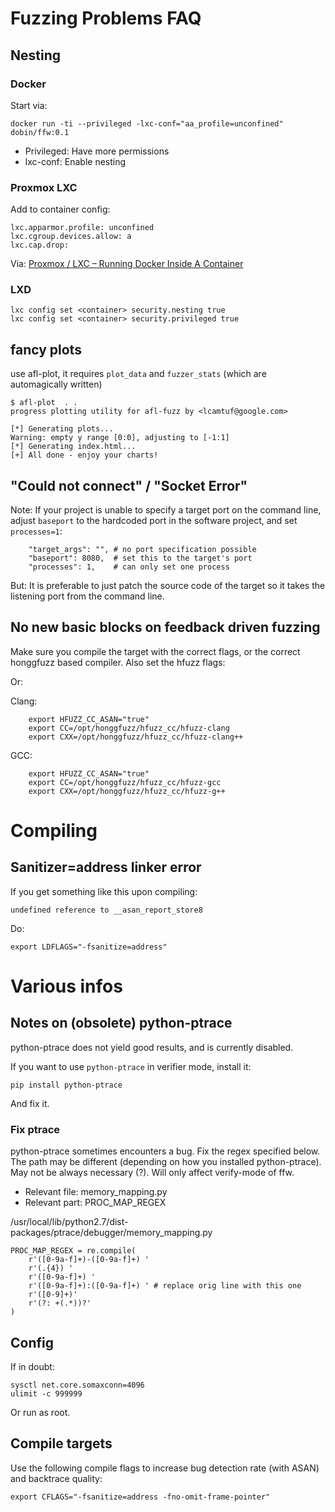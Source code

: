 # Fuzzing Problems FAQ

## Nesting

### Docker

Start via:
```
docker run -ti --privileged -lxc-conf="aa_profile=unconfined" dobin/ffw:0.1
```

* Privileged: Have more permissions
* lxc-conf: Enable nesting


### Proxmox LXC

Add to container config:
```
lxc.apparmor.profile: unconfined
lxc.cgroup.devices.allow: a
lxc.cap.drop:
```

Via: [Proxmox / LXC – Running Docker Inside A Container](https://www.solaris-cookbook.eu/virtualisation/proxmox/proxmox-lxc-running-docker-inside-container/)

### LXD

```
lxc config set <container> security.nesting true
lxc config set <container> security.privileged true
```

## fancy plots

use afl-plot, it requires `plot_data` and `fuzzer_stats`
(which are automagically written)
```
$ afl-plot  . .
progress plotting utility for afl-fuzz by <lcamtuf@google.com>

[*] Generating plots...
Warning: empty y range [0:0], adjusting to [-1:1]
[*] Generating index.html...
[+] All done - enjoy your charts!
```

## "Could not connect" / "Socket Error"

Note: If your project is unable to specify a target port
on the command line, adjust `baseport` to the hardcoded port
in the software project, and set `processes=1`:

```
    "target_args": "", # no port specification possible
    "baseport": 8080,  # set this to the target's port
    "processes": 1,    # can only set one process
```

But: It is preferable to just patch the source code of the target
so it takes the listening port from the command line.


## No new basic blocks on feedback driven fuzzing

Make sure you compile the target with the correct flags,
or the correct honggfuzz based compiler. Also set the hfuzz flags:

Or:

Clang:
```
    export HFUZZ_CC_ASAN="true"
    export CC=/opt/honggfuzz/hfuzz_cc/hfuzz-clang
    export CXX=/opt/honggfuzz/hfuzz_cc/hfuzz-clang++
```

GCC:
```
    export HFUZZ_CC_ASAN="true"
    export CC=/opt/honggfuzz/hfuzz_cc/hfuzz-gcc
    export CXX=/opt/honggfuzz/hfuzz_cc/hfuzz-g++
```


# Compiling

## Sanitizer=address linker error

If you get something like this upon compiling:
```
undefined reference to __asan_report_store8
```

Do:
```
export LDFLAGS="-fsanitize=address"
```

# Various infos

## Notes on (obsolete) python-ptrace

python-ptrace does not yield good results, and is currently disabled.

If you want to use `python-ptrace` in verifier mode, install it:
```
pip install python-ptrace
```

And fix it.

### Fix ptrace

python-ptrace sometimes encounters a bug. Fix the regex specified below.
The path may be different (depending on how you installed python-ptrace).
May not be always necessary (?). Will only affect verify-mode of ffw.

* Relevant file: memory_mapping.py
* Relevant part: PROC_MAP_REGEX

/usr/local/lib/python2.7/dist-packages/ptrace/debugger/memory_mapping.py
```
PROC_MAP_REGEX = re.compile(
    r'([0-9a-f]+)-([0-9a-f]+) '
    r'(.{4}) '
    r'([0-9a-f]+) '
    r'([0-9a-f]+):([0-9a-f]+) ' # replace orig line with this one
    r'([0-9]+)'
    r'(?: +(.*))?'
)
```


## Config

If in doubt:

```
sysctl net.core.somaxconn=4096
ulimit -c 999999
```

Or run as root.

## Compile targets

Use the following compile flags to increase bug detection rate
(with ASAN) and backtrace quality:
```
export CFLAGS="-fsanitize=address -fno-omit-frame-pointer"
```
